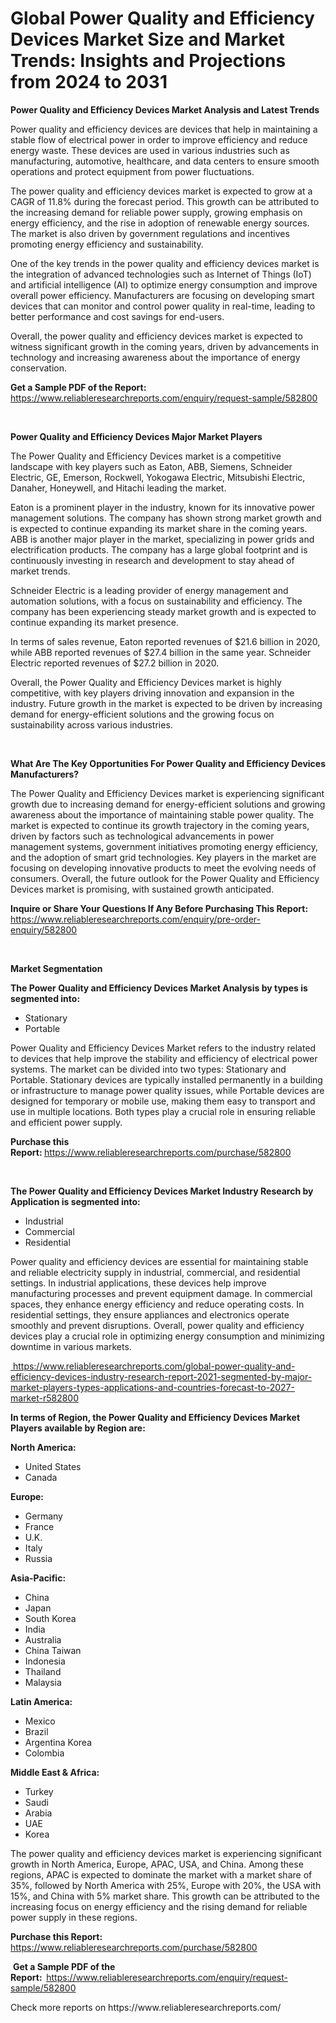 <p><h1>Global Power Quality and Efficiency Devices Market Size and Market Trends: Insights and Projections from 2024 to 2031</h1></p><p><strong>Power Quality and Efficiency Devices Market Analysis and Latest Trends</strong></p>
<p><p>Power quality and efficiency devices are devices that help in maintaining a stable flow of electrical power in order to improve efficiency and reduce energy waste. These devices are used in various industries such as manufacturing, automotive, healthcare, and data centers to ensure smooth operations and protect equipment from power fluctuations.</p><p>The power quality and efficiency devices market is expected to grow at a CAGR of 11.8% during the forecast period. This growth can be attributed to the increasing demand for reliable power supply, growing emphasis on energy efficiency, and the rise in adoption of renewable energy sources. The market is also driven by government regulations and incentives promoting energy efficiency and sustainability.</p><p>One of the key trends in the power quality and efficiency devices market is the integration of advanced technologies such as Internet of Things (IoT) and artificial intelligence (AI) to optimize energy consumption and improve overall power efficiency. Manufacturers are focusing on developing smart devices that can monitor and control power quality in real-time, leading to better performance and cost savings for end-users.</p><p>Overall, the power quality and efficiency devices market is expected to witness significant growth in the coming years, driven by advancements in technology and increasing awareness about the importance of energy conservation.</p></p>
<p><strong>Get a Sample PDF of the Report:&nbsp;</strong> <a href="https://www.reliableresearchreports.com/enquiry/request-sample/582800">https://www.reliableresearchreports.com/enquiry/request-sample/582800</a></p>
<p>&nbsp;</p>
<p><strong>Power Quality and Efficiency Devices Major Market Players</strong></p>
<p><p>The Power Quality and Efficiency Devices market is a competitive landscape with key players such as Eaton, ABB, Siemens, Schneider Electric, GE, Emerson, Rockwell, Yokogawa Electric, Mitsubishi Electric, Danaher, Honeywell, and Hitachi leading the market. </p><p>Eaton is a prominent player in the industry, known for its innovative power management solutions. The company has shown strong market growth and is expected to continue expanding its market share in the coming years. ABB is another major player in the market, specializing in power grids and electrification products. The company has a large global footprint and is continuously investing in research and development to stay ahead of market trends. </p><p>Schneider Electric is a leading provider of energy management and automation solutions, with a focus on sustainability and efficiency. The company has been experiencing steady market growth and is expected to continue expanding its market presence. </p><p>In terms of sales revenue, Eaton reported revenues of $21.6 billion in 2020, while ABB reported revenues of $27.4 billion in the same year. Schneider Electric reported revenues of $27.2 billion in 2020. </p><p>Overall, the Power Quality and Efficiency Devices market is highly competitive, with key players driving innovation and expansion in the industry. Future growth in the market is expected to be driven by increasing demand for energy-efficient solutions and the growing focus on sustainability across various industries.</p></p>
<p>&nbsp;</p>
<p><strong>What Are The Key Opportunities For Power Quality and Efficiency Devices Manufacturers?</strong></p>
<p><p>The Power Quality and Efficiency Devices market is experiencing significant growth due to increasing demand for energy-efficient solutions and growing awareness about the importance of maintaining stable power quality. The market is expected to continue its growth trajectory in the coming years, driven by factors such as technological advancements in power management systems, government initiatives promoting energy efficiency, and the adoption of smart grid technologies. Key players in the market are focusing on developing innovative products to meet the evolving needs of consumers. Overall, the future outlook for the Power Quality and Efficiency Devices market is promising, with sustained growth anticipated.</p></p>
<p><strong>Inquire or Share Your Questions If Any Before Purchasing This Report:</strong> <a href="https://www.reliableresearchreports.com/enquiry/pre-order-enquiry/582800">https://www.reliableresearchreports.com/enquiry/pre-order-enquiry/582800</a></p>
<p>&nbsp;</p>
<p><strong>Market Segmentation</strong></p>
<p><strong>The Power Quality and Efficiency Devices Market Analysis by types is segmented into:</strong></p>
<p><ul><li>Stationary</li><li>Portable</li></ul></p>
<p><p>Power Quality and Efficiency Devices Market refers to the industry related to devices that help improve the stability and efficiency of electrical power systems. The market can be divided into two types: Stationary and Portable. Stationary devices are typically installed permanently in a building or infrastructure to manage power quality issues, while Portable devices are designed for temporary or mobile use, making them easy to transport and use in multiple locations. Both types play a crucial role in ensuring reliable and efficient power supply.</p></p>
<p><strong>Purchase this Report:&nbsp;</strong><a href="https://www.reliableresearchreports.com/purchase/582800">https://www.reliableresearchreports.com/purchase/582800</a></p>
<p>&nbsp;</p>
<p><strong>The Power Quality and Efficiency Devices Market Industry Research by Application is segmented into:</strong></p>
<p><ul><li>Industrial</li><li>Commercial</li><li>Residential</li></ul></p>
<p><p>Power quality and efficiency devices are essential for maintaining stable and reliable electricity supply in industrial, commercial, and residential settings. In industrial applications, these devices help improve manufacturing processes and prevent equipment damage. In commercial spaces, they enhance energy efficiency and reduce operating costs. In residential settings, they ensure appliances and electronics operate smoothly and prevent disruptions. Overall, power quality and efficiency devices play a crucial role in optimizing energy consumption and minimizing downtime in various markets.</p></p>
<p><a href="https://www.reliableresearchreports.com/global-power-quality-and-efficiency-devices-industry-research-report-2021-segmented-by-major-market-players-types-applications-and-countries-forecast-to-2027-market-r582800">&nbsp;https://www.reliableresearchreports.com/global-power-quality-and-efficiency-devices-industry-research-report-2021-segmented-by-major-market-players-types-applications-and-countries-forecast-to-2027-market-r582800</a></p>
<p><strong>In terms of Region, the Power Quality and Efficiency Devices Market Players available by Region are:</strong></p>
<p>
    <p> <strong> North America: </strong>
        <ul>
            <li>United States</li>
            <li>Canada</li>
        </ul>
        </p> 
    <p> <strong> Europe: </strong>
        <ul>
            <li>Germany</li>
            <li>France</li>
            <li>U.K.</li>
            <li>Italy</li>
            <li>Russia</li>
        </ul>
        </p> 
    <p> <strong> Asia-Pacific: </strong>
        <ul>
            <li>China</li>
            <li>Japan</li>
            <li>South Korea</li>
            <li>India</li>
            <li>Australia</li>
            <li>China Taiwan</li>
            <li>Indonesia</li>
            <li>Thailand</li>
            <li>Malaysia</li>
        </ul>
        </p> 
    <p> <strong> Latin America: </strong>
        <ul>
            <li>Mexico</li>
            <li>Brazil</li>
            <li>Argentina Korea</li>
            <li>Colombia</li>
        </ul>
        </p> 
    <p> <strong> Middle East & Africa: </strong>
        <ul>
            <li>Turkey</li>
            <li>Saudi</li>
            <li>Arabia</li>
            <li>UAE</li>
            <li>Korea</li>
        </ul>
    </p>
    </p>
<p><p>The power quality and efficiency devices market is experiencing significant growth in North America, Europe, APAC, USA, and China. Among these regions, APAC is expected to dominate the market with a market share of 35%, followed by North America with 25%, Europe with 20%, the USA with 15%, and China with 5% market share. This growth can be attributed to the increasing focus on energy efficiency and the rising demand for reliable power supply in these regions.</p></p>
<p><strong>Purchase this Report: </strong><a href="https://www.reliableresearchreports.com/purchase/582800">https://www.reliableresearchreports.com/purchase/582800</a></p>
<p>&nbsp;<strong>Get a Sample PDF of the Report:&nbsp;&nbsp;</strong><a href="https://www.reliableresearchreports.com/enquiry/request-sample/582800">https://www.reliableresearchreports.com/enquiry/request-sample/582800</a></p>
<p><strong></strong></p>
<p>Check more reports on https://www.reliableresearchreports.com/</p>